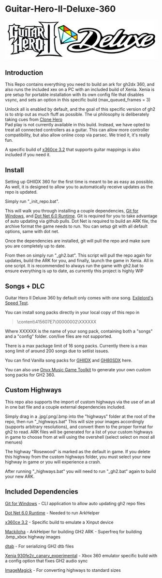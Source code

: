 # Guitar-Hero-II-Deluxe-360

![Header Image](dependencies/header.png)

## Introduction

This Repo contains everything you need to build an ark for gh2dx 360, and also runs the included xex on a PC with an included build of Xenia.
Xenia is pre setup for portable installation with its own config file that disables vsync, and sets an option in this specific build (max_queued_frames = 3)

Unlock all is enabled by default, and the goal of this specific version of gh2 is to strip out as much fluff as possible. The ui philosophy is deliberately taking cues from [Clone Hero](https://clonehero.net/)  
Pad play is not currently available in this build.
Instead, we have opted to treat all connected controllers as a guitar.
This can allow more controller compatibility, but also allow online coop via parsec. We tried it, it's really fun.

A specific build of [x360ce 3.2](https://www.x360ce.com/) that supports guitar mappings is also included if you need it.

## Install

Setting up GHIIDX 360 for the first time is meant to be as easy as possible.
As well, it is designed to allow you to automatically receive updates as the repo is updated.

Simply run "_init_repo.bat".

This will walk you through installing a couple dependencies, [Git for Windows](https://gitforwindows.org/), and [Dot Net 6.0 Runtime](https://dotnet.microsoft.com/en-us/download/dotnet/6.0/runtime).
Git is required for you to take advantage of auto updating via github pulls. Dot Net is required to build an ARK file, the archive format the game needs to run.
You can setup git with all default options, same with dot net.

Once the dependencies are installed, git will pull the repo and make sure you are completely up to date.

From then on simply run "_gh2.bat". This script will pull the repo again for updates, build the ARK for you, and finally, launch the game in Xenia.
All in one script. It is recommended to always run the game with gh2.bat to ensure everything is up to date, as currently this project is highly WIP

## Songs + DLC

Guitar Hero II Deluxe 360 by default only comes with one song. [Exilelord's Speed Test](https://www.youtube.com/watch?v=DoHeIiDHbdk).

You can install song packs directly in your local copy of this repo in

>\content\415607E7\00000002\XXXXXX

Where XXXXXX is the name of your song pack, containing both a "songs" and a "config" folder.
con/live files are not supported.

There is a max package limit of 16 song packs. Currently there is a max song limit of around 200 songs due to setlist issues.

You can find Vanilla song packs for [GHIIDX](https://drive.google.com/file/d/1xwX_Dv17WDFldZ0mDWZu71FLUI-CTywx/view?usp=sharing) and [GH80SDX](https://drive.google.com/file/d/1KJxH51N2yQdQXlNA9MmyrI1bGfdB6Hxz/view?usp=sharing) here.


You can also use [Onyx Music Game Toolkit](https://github.com/mtolly/onyxite-customs) to generate your own custom song packs for GH2 360.

## Custom Highways
This repo also supports the import of custom highways via the use of an all in one bat file and a couple external dependencies included.

Simply drag in a .jpg/.png/.bmp into the "highways" folder at the root of the repo, then run "_highways.bat"
This will size your images accordingly (supports arbitrary resolutions), and convert them to the proper format for gh2 to read.
ARK files will be generated for a list of your custom highways in game to choose from at will using the overshell (select select on most all menues)

The highway "Rosewood" is marked as the default in game. If you delete this highway from the custom highways folder, you must select your new highway in game or you will experience a crash.

After running "_highways.bat" you will need to run "_gh2.bat" again to build your new ARK.

## Included Dependencies

[Git for Windows](https://gitforwindows.org/) - CLI application to allow auto updating gh2 repo files

[Dot Net 6.0 Runtime](https://dotnet.microsoft.com/en-us/download/dotnet/6.0/runtime) - Needed to run ArkHelper

[x360ce 3.2](https://www.x360ce.com/) - Specific build to emulate a Xinput device

[Mackiloha](https://github.com/PikminGuts92/Mackiloha) - ArkHelper for building GH2 ARK - Superfreq for building .bmp_xbox highway images

[dtab](https://github.com/mtolly/dtab) - For serializing GH2 dtb files

[Xenia 930fe2c_canary_experimental](https://github.com/xenia-canary/xenia-canary/releases/tag/930fe2c) - Xbox 360 emulator specific build with a config option that fixes GH2 audio sync

[ImageMagick](https://imagemagick.org/script/download.php) - For converting highways to standard sizes